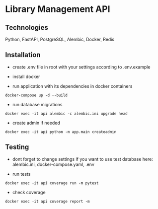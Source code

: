 # Library Management API


## Technologies

Python, FastAPI, PostgreSQL, Alembic, Docker, Redis

## Installation

- create .env file in root with your settings according to .env.example

- install docker

- run application with its dependencies in docker containers
```
docker-compose up -d --build
```

- run database migrations
```
docker exec -it api alembic -c alembic.ini upgrade head
```

- create admin if needed
```
docker exec -it api python -m app.main createadmin
```

## Testing

- dont forget to change settings if you want to use test database here: 
alembic.ini, docker-compose.yaml, .env

- run tests
```
docker exec -it api coverage run -m pytest
```

- check coverage
```
docker exec -it api coverage report -m 
```
